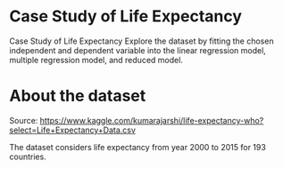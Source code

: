 # Case Study of Life Expectancy
Case Study of Life Expectancy
Explore the dataset by fitting the chosen independent and dependent variable into the linear regression model, multiple regression model, and reduced model.
# About the dataset
Source: https://www.kaggle.com/kumarajarshi/life-expectancy-who?select=Life+Expectancy+Data.csv

The dataset considers life expectancy from year 2000 to 2015 for 193 countries.
